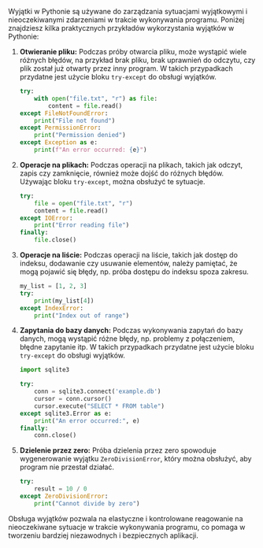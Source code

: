 Wyjątki w Pythonie są używane do zarządzania sytuacjami wyjątkowymi i nieoczekiwanymi zdarzeniami w trakcie wykonywania programu. Poniżej znajdziesz kilka praktycznych przykładów wykorzystania wyjątków w Pythonie:

1. **Otwieranie pliku:**
   Podczas próby otwarcia pliku, może wystąpić wiele różnych błędów, na przykład brak pliku, brak uprawnień do odczytu, czy plik został już otwarty przez inny program. W takich przypadkach przydatne jest użycie bloku `try-except` do obsługi wyjątków.

   ```python
   try:
       with open("file.txt", "r") as file:
           content = file.read()
   except FileNotFoundError:
       print("File not found")
   except PermissionError:
       print("Permission denied")
   except Exception as e:
       print(f"An error occurred: {e}")
   ```

2. **Operacje na plikach:**
   Podczas operacji na plikach, takich jak odczyt, zapis czy zamknięcie, również może dojść do różnych błędów. Używając bloku `try-except`, można obsłużyć te sytuacje.

   ```python
   try:
       file = open("file.txt", "r")
       content = file.read()
   except IOError:
       print("Error reading file")
   finally:
       file.close()
   ```

3. **Operacje na liście:**
   Podczas operacji na liście, takich jak dostęp do indeksu, dodawanie czy usuwanie elementów, należy pamiętać, że mogą pojawić się błędy, np. próba dostępu do indeksu spoza zakresu.

   ```python
   my_list = [1, 2, 3]
   try:
       print(my_list[4])
   except IndexError:
       print("Index out of range")
   ```

4. **Zapytania do bazy danych:**
   Podczas wykonywania zapytań do bazy danych, mogą wystąpić różne błędy, np. problemy z połączeniem, błędne zapytanie itp. W takich przypadkach przydatne jest użycie bloku `try-except` do obsługi wyjątków.

   ```python
   import sqlite3

   try:
       conn = sqlite3.connect('example.db')
       cursor = conn.cursor()
       cursor.execute("SELECT * FROM table")
   except sqlite3.Error as e:
       print("An error occurred:", e)
   finally:
       conn.close()
   ```

5. **Dzielenie przez zero:**
   Próba dzielenia przez zero spowoduje wygenerowanie wyjątku `ZeroDivisionError`, który można obsłużyć, aby program nie przestał działać.

   ```python
   try:
       result = 10 / 0
   except ZeroDivisionError:
       print("Cannot divide by zero")
   ```

Obsługa wyjątków pozwala na elastyczne i kontrolowane reagowanie na nieoczekiwane sytuacje w trakcie wykonywania programu, co pomaga w tworzeniu bardziej niezawodnych i bezpiecznych aplikacji.